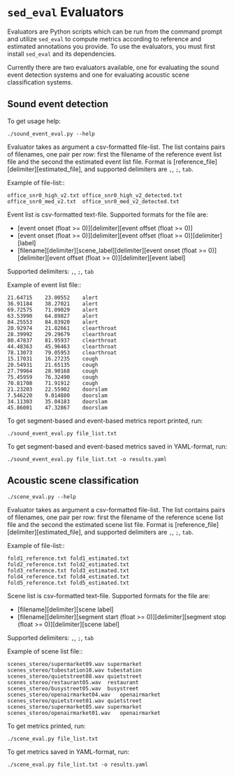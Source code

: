 ``sed_eval`` Evaluators
=======================

Evaluators are Python scripts which can be run from the command prompt and utilize ``sed_eval`` to compute metrics
according to reference and estimated annotations you provide.
To use the evaluators, you must first install ``sed_eval`` and its dependencies.

Currently there are two evaluators available, one for evaluating the sound event detection systems and one for
evaluating acoustic scene classification systems.

Sound event detection
---------------------

To get usage help:

``./sound_event_eval.py --help``

Evaluator takes as argument a csv-formatted file-list. The list contains pairs of filenames, one pair per row: first the filename of the reference event list
file and the second the estimated event list file. Format is [reference_file][delimiter][estimated_file], and supported delimiters are ``,``, ``;``, ``tab``.

Example of file-list::

    office_snr0_high_v2.txt	office_snr0_high_v2_detected.txt
    office_snr0_med_v2.txt	office_snr0_med_v2_detected.txt

Event list is csv-formatted text-file. Supported formats for the file are:

- [event onset (float >= 0)][delimiter][event offset (float >= 0)]
- [event onset (float >= 0)][delimiter][event offset (float >= 0)][delimiter][label]
- [filename][delimiter][scene_label][delimiter][event onset (float >= 0)][delimiter][event offset (float >= 0)][delimiter][event label]

Supported delimiters: ``,``, ``;``, ``tab``

Example of event list file::

    21.64715	23.00552	alert
    36.91184	38.27021	alert
    69.72575	71.09029	alert
    63.53990	64.89827	alert
    84.25553	84.83920	alert
    20.92974	21.82661	clearthroat
    28.39992	29.29679	clearthroat
    80.47837	81.95937	clearthroat
    44.48363	45.96463	clearthroat
    78.13073	79.05953	clearthroat
    15.17031	16.27235	cough
    20.54931	21.65135	cough
    27.79964	28.90168	cough
    75.45959	76.32490	cough
    70.81708	71.91912	cough
    21.23203	22.55902	doorslam
    7.546220	9.014880	doorslam
    34.11303	35.04183	doorslam
    45.86001	47.32867	doorslam

To get segment-based and event-based metrics report printed, run:

``./sound_event_eval.py file_list.txt``

To get segment-based and event-based metrics saved in YAML-format, run:

``./sound_event_eval.py file_list.txt -o results.yaml``

Acoustic scene classification
-----------------------------

``./scene_eval.py --help``

Evaluator takes as argument a csv-formatted file-list. The list contains pairs of filenames, one pair per row: first the filename of the reference scene list
file and the second the estimated scene list file. Format is [reference_file][delimiter][estimated_file], and supported delimiters are ``,``, ``;``, ``tab``.

Example of file-list::

    fold1_reference.txt	fold1_estimated.txt
    fold2_reference.txt	fold2_estimated.txt
    fold3_reference.txt	fold3_estimated.txt
    fold4_reference.txt	fold4_estimated.txt
    fold5_reference.txt	fold5_estimated.txt


Scene list is csv-formatted text-file. Supported formats for the file are:

- [filename][delimiter][scene label]
- [filename][delimiter][segment start (float >= 0)][delimiter][segment stop (float >= 0)][delimiter][scene label]

Supported delimiters: ``,``, ``;``, ``tab``

Example of scene list file::

    scenes_stereo/supermarket09.wav	supermarket
    scenes_stereo/tubestation10.wav	tubestation
    scenes_stereo/quietstreet08.wav	quietstreet
    scenes_stereo/restaurant05.wav	restaurant
    scenes_stereo/busystreet05.wav	busystreet
    scenes_stereo/openairmarket04.wav	openairmarket
    scenes_stereo/quietstreet01.wav	quietstreet
    scenes_stereo/supermarket05.wav	supermarket
    scenes_stereo/openairmarket01.wav	openairmarket


To get metrics printed, run:

``./scene_eval.py file_list.txt``

To get metrics saved in YAML-format, run:

``./scene_eval.py file_list.txt -o results.yaml``